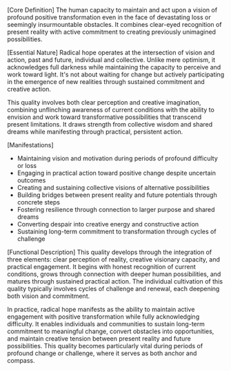 [Core Definition]
The human capacity to maintain and act upon a vision of profound positive transformation even in the face of devastating loss or seemingly insurmountable obstacles. It combines clear-eyed recognition of present reality with active commitment to creating previously unimagined possibilities.

[Essential Nature]
Radical hope operates at the intersection of vision and action, past and future, individual and collective. Unlike mere optimism, it acknowledges full darkness while maintaining the capacity to perceive and work toward light. It's not about waiting for change but actively participating in the emergence of new realities through sustained commitment and creative action.

This quality involves both clear perception and creative imagination, combining unflinching awareness of current conditions with the ability to envision and work toward transformative possibilities that transcend present limitations. It draws strength from collective wisdom and shared dreams while manifesting through practical, persistent action.

[Manifestations]
- Maintaining vision and motivation during periods of profound difficulty or loss
- Engaging in practical action toward positive change despite uncertain outcomes
- Creating and sustaining collective visions of alternative possibilities
- Building bridges between present reality and future potentials through concrete steps
- Fostering resilience through connection to larger purpose and shared dreams
- Converting despair into creative energy and constructive action
- Sustaining long-term commitment to transformation through cycles of challenge

[Functional Description]
This quality develops through the integration of three elements: clear perception of reality, creative visionary capacity, and practical engagement. It begins with honest recognition of current conditions, grows through connection with deeper human possibilities, and matures through sustained practical action. The individual cultivation of this quality typically involves cycles of challenge and renewal, each deepening both vision and commitment.

In practice, radical hope manifests as the ability to maintain active engagement with positive transformation while fully acknowledging difficulty. It enables individuals and communities to sustain long-term commitment to meaningful change, convert obstacles into opportunities, and maintain creative tension between present reality and future possibilities. This quality becomes particularly vital during periods of profound change or challenge, where it serves as both anchor and compass.
